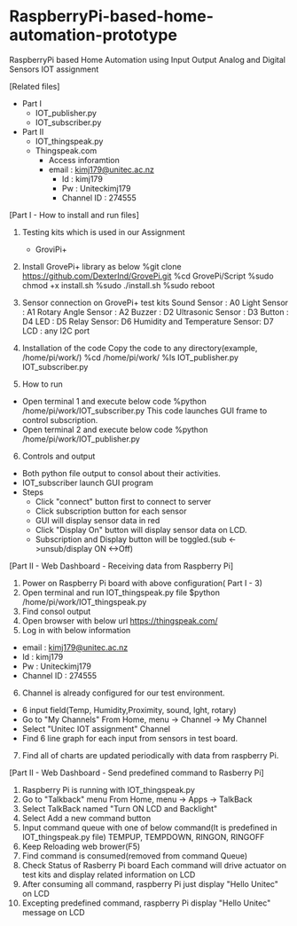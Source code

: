 # RaspberryPi-based-home-automation-prototype
RaspberryPi based Home Automation using Input Output Analog and Digital Sensors
IOT assignment

[Related files]
- Part I
   - IOT_publisher.py
   - IOT_subscriber.py
- Part II
   - IOT_thingspeak.py
   - Thingspeak.com
	 - Access inforamtion
      - email : kimj179@unitec.ac.nz
	    - Id : kimj179
	    - Pw : Uniteckimj179
	    - Channel ID :   274555

[Part I - How to install and run files]

1. Testing kits which is used in our Assignment
   - GroviPi+
2. Install GrovePi+ library as below
   %git clone https://github.com/DexterInd/GrovePi.git
   %cd GrovePi/Script
   %sudo chmod +x install.sh
   %sudo ./install.sh
   %sudo reboot
3. Sensor connection on GrovePi+ test kits
   Sound Sensor : A0
   Light Sensor : A1
   Rotary Angle Sensor : A2
   Buzzer : D2
   Ultrasonic Sensor : D3
   Button : D4
   LED : D5
   Relay Sensor: D6
   Humidity and Temperature Sensor: D7
   LCD : any I2C port

4. Installation of the code
   Copy the code to any directory(example, /home/pi/work/)
   %cd /home/pi/work/
   %ls
    IOT_publisher.py  IOT_subscriber.py

5. How to run
  - Open terminal 1 and execute below code
     %python /home/pi/work/IOT_subscriber.py
     This code launches GUI frame to control subscription.
  - Open terminal 2 and execute below code
     %python /home/pi/work/IOT_publisher.py

6. Controls and output
  - Both python file output to consol about their activities.
  - IOT_subscriber launch GUI program
  - Steps
      -  Click "connect" button first to connect to server
      -  Click subscription button for each sensor
      -  GUI will display sensor data in red
      -  Click  "Display On" button will display sensor data on LCD.
      -  Subscription and Display button will be toggled.(sub <->unsub/display ON <->Off)

[Part II - Web Dashboard - Receiving data from Raspberry Pi]
1. Power on Raspberry Pi board with above configuration( Part I - 3)
2. Open terminal and run IOT_thingspeak.py file
   $python /home/pi/work/IOT_thingspeak.py
3. Find consol output
4. Open browser with below url
   https://thingspeak.com/
5. Log in with below information
  - email : kimj179@unitec.ac.nz
  - Id : kimj179
  - Pw : Uniteckimj179
  - Channel ID :   274555
6. Channel is already configured for our test environment.
  - 6 input field(Temp, Humidity,Proximity, sound, lght, rotary)
  - Go to "My Channels"
     From Home, menu -> Channel -> My Channel
  - Select "Unitec IOT assignment" Channel
  - Find 6 line graph for each input from sensors in test board.
7. Find all of charts are updated periodically with data from raspberry Pi.

[Part II - Web Dashboard - Send predefined command to Rasberry Pi]
1. Raspberry Pi is running with IOT_thingspeak.py
2. Go to "Talkback" menu
   From Home, menu -> Apps -> TalkBack
3. Select TalkBack named "Turn ON LCD and Backlight"
4. Select Add a new command button
5. Input command queue with one of below command(It is predefined in IOT_thingspeak.py file)
   TEMPUP, TEMPDOWN, RINGON, RINGOFF
7. Keep Reloading web brower(F5)
8. Find command is consumed(removed from command Queue)
9. Check Status of Rasberry Pi board
   Each command will drive actuator on test kits and display related information on LCD
10. After consuming all command, raspberry Pi just display "Hello Unitec" on LCD
11. Excepting predefined command, raspberry Pi display "Hello Unitec" message on LCD
